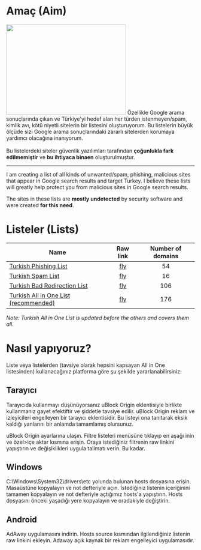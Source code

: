 # Amaç (Aim)
<img src="https://www.maxpixel.net/static/photo/1x/Phishing-Login-Password-Internet-Credentials-Data-6573326.png" data-canonical-src="https://www.maxpixel.net/static/photo/1x/Phishing-Login-Password-Internet-Credentials-Data-6573326.png" width="320" height="240" />
Özellikle Google arama sonuçlarında çıkan ve Türkiye'yi hedef alan her türden istenmeyen/spam, kimlik avı, kötü niyetli sitelerin bir listesini oluşturuyorum.
Bu listelerin büyük ölçüde sizi Google arama sonuçlarındaki zararlı sitelerden korumaya yardımcı olacağına inanıyorum.
<br><br>
Bu listelerdeki siteler güvenlik yazılımları tarafından <b>çoğunlukla fark edilmemiştir</b> ve <b>bu ihtiyaca binaen</b> oluşturulmuştur.

***

I am creating a list of all kinds of unwanted/spam, phishing, malicious sites that appear in Google search results and target Turkey.
I believe these lists will greatly help protect you from malicious sites in Google search results.

The sites in these lists are <b>mostly undetected</b> by security software and were created <b>for this need</b>.


# Listeler (Lists)
| Name | Raw link | Number of domains |
| ---- | :------: | :---------------: |
[Turkish Phishing List](https://github.com/yildizyan/hosts/blob/main/turkish-phishing-list) | [fly](https://raw.githubusercontent.com/yildizyan/hosts/main/turkish-phishing-list) | 54 |
[Turkish Spam List](https://github.com/yildizyan/hosts/blob/main/turkish-spam-list) | [fly](https://raw.githubusercontent.com/yildizyan/hosts/main/turkish-spam-list) | 16 |
[Turkish Bad Redirection List](https://github.com/yildizyan/hosts/blob/main/turkish-bad-redirection-list) | [fly](https://raw.githubusercontent.com/yildizyan/hosts/main/turkish-bad-redirection-list) | 106 |
[Turkish All in One List (recommended)](https://github.com/yildizyan/hosts/blob/main/turkish-all-in-one-list) | [fly](https://raw.githubusercontent.com/yildizyan/hosts/main/turkish-all-in-one-list) | 176 |

<i>Note: Turkish All in One List is updated before the others and covers them all.</i>
# Nasıl yapıyoruz?
Liste veya listelerden (tavsiye olarak hepsini kapsayan All in One listesinden) kullanacağınız platforma göre şu şekilde yararlanabilirsiniz:

Tarayıcı
---
Tarayıcıda kullanmayı düşünüyorsanız uBlock Origin eklentisiyle birlikte kullanmanız gayet efektiftir ve şiddetle tavsiye edilir. uBlock
Origin reklam ve izleyicileri engelleyen bir tarayıcı eklentisidir. Bu listeyi ona tanıtarak eksik kaldığı yanlarını bir anlamda
tamamlamış olursunuz.

uBlock Origin ayarlarına ulaşın. Filtre listeleri menüsüne tıklayıp en aşağı inin ve özel>içe aktar kısmına erişin. Oraya istediğiniz
filtrenin raw linkini yapıştırın ve değişiklikleri uygula talimatı verin. Bu kadar.

Windows
---
C:\Windows\System32\drivers\etc yolunda bulunan hosts dosyasına erişin. Masaüstüne kopyalayın ve not defteriyle açın. İstediğiniz listenin içeriğinini
tamamen kopyalayın ve not defteriyle açtığımız hosts'a yapıştırın. Hosts dosyasını önceki yaşadığı yere kopyalayın ve oradakiyle değiştirin.

Android
---
AdAway uygulamasını indirin. Hosts source kısmından ilgilendiğiniz listenin raw linkini ekleyin. Adaway açık kaynak bir reklam engelleyici uygulamasıdır.
